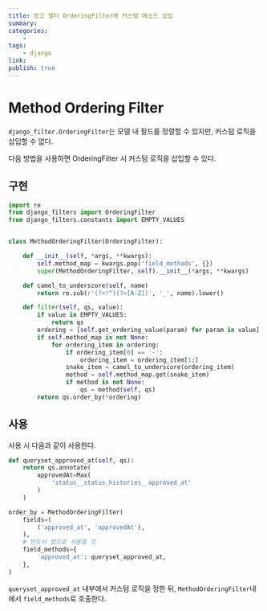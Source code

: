 ```yaml
---
title: 장고 필터 OrderingFilter에 커스텀 메소드 삽입
summary: 
categories:
    - 
tags:
    - django
link: 
publish: true
---
```


# Method Ordering Filter

`django_filter.OrderingFilter`는 모델 내 필드를 정렬할 수 있지만, 커스텀 로직을 삽입할 수 없다.

다음 방법을 사용하면 OrderingFilter 시 커스텀 로직을 삽입할 수 있다.

## 구현

```python
import re
from django_filters import OrderingFilter
from django_filters.constants import EMPTY_VALUES


class MethodOrderingFilter(OrderingFilter):

    def __init__(self, *args, **kwargs):
        self.method_map = kwargs.pop('field_methods', {})
        super(MethodOrderingFilter, self).__init__(*args, **kwargs)

    def camel_to_underscore(self, name)
        return re.sub(r'(?<!^)(?=[A-Z])', '_', name).lower()

    def filter(self, qs, value):
        if value in EMPTY_VALUES:
            return qs
        ordering = [self.get_ordering_value(param) for param in value]
        if self.method_map is not None:
            for ordering_item in ordering:
                if ordering_item[0] == '-':
                    ordering_item = ordering_item[1:]
                snake_item = camel_to_underscore(ordering_item)
                method = self.method_map.get(snake_item)
                if method is not None:
                    qs = method(self, qs)
        return qs.order_by(*ordering)
```

## 사용

사용 시 다음과 같이 사용한다.

```python
def queryset_approved_at(self, qs):
    return qs.annotate(
        approvedAt=Max(
            'status__status_histories__approved_at'
        )
    )

order_by = MethodOrderingFilter(
    fields=(
        ('approved_at', 'approvedAt'),
    ),
    # 반드시 맵으로 사용할 것
    field_methods={
        'approved_at': queryset_approved_at,
    },
)
```

`queryset_approved_at` 내부에서 커스텀 로직을 정한 뒤, `MethodOrderingFilter`내에서 `field_methods`로 호출한다.
